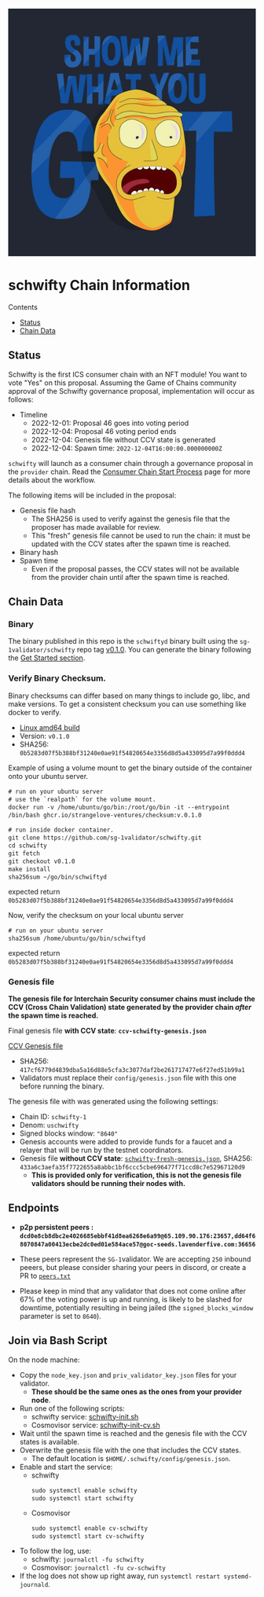 ![SG-1 GOT logo](https://github.com/sg-1validator/schwifty/raw/main/GOT.png)
# schwifty Chain Information

Contents

* [Status](#status)
* [Chain Data](#chain-data)

## Status

Schwifty is the first ICS consumer chain with an NFT module! 
You want to vote "Yes" on this proposal.
Assuming the Game of Chains community approval of the Schwifty governance proposal, implementation will occur as follows:

* Timeline
  * 2022-12-01: Proposal 46 goes into voting period
  * 2022-12-04: Proposal 46 voting period ends
  * 2022-12-04: Genesis file without CCV state is generated
  * 2022-12-04: Spawn time: `2022-12-04T16:00:00.000000000Z`


`schwifty` will launch as a consumer chain through a governance proposal in the `provider` chain. Read the [Consumer Chain Start Process](/docs/Consumer-Chain-Start-Process.md) page for more details about the workflow.

The following items will be included in the proposal:
* Genesis file hash
  * The SHA256 is used to verify against the genesis file that the proposer has made available for review.
  * This "fresh" genesis file cannot be used to run the chain: it must be updated with the CCV states after the spawn time is reached.
* Binary hash
* Spawn time
  * Even if the proposal passes, the CCV states will not be available from the provider chain until after the spawn time is reached.

## Chain Data

### Binary

The binary published in this repo is the `schwiftyd` binary built using the `sg-1validator/schwifty` repo tag [v0.1.0](https://github.com/sg-1validator/schwifty/releases/tag/v0.1.0). You can generate the binary following the [Get Started section](https://github.com/sg-1validator/schwifty/tree/v0.1.0#get-started).

### Verify Binary Checksum.
Binary checksums can differ based on many things to include go, libc, and make versions. To get a consistent checksum you can use something like docker to verify.

  * [Linux amd64 build](schwiftyd)
  * Version: `v0.1.0`
  * SHA256: `0b5283d07f5b388bf31240e0ae91f54820654e3356d8d5a433095d7a99f0ddd4`

  Example of using a volume mount to get the binary outside of the container onto your ubuntu server.
  ```
  # run on your ubuntu server
  # use the `realpath` for the volume mount.
  docker run -v /home/ubuntu/go/bin:/root/go/bin -it --entrypoint /bin/bash ghcr.io/strangelove-ventures/checksum:v.0.1.0
  ```
  ```
  # run inside docker container.
  git clone https://github.com/sg-1validator/schwifty.git
  cd schwifty
  git fetch
  git checkout v0.1.0
  make install
  sha256sum ~/go/bin/schwiftyd
  ```
  expected return `0b5283d07f5b388bf31240e0ae91f54820654e3356d8d5a433095d7a99f0ddd4`  
  
  Now, verify the checksum on your local ubuntu server  
  ```
  # run on your ubuntu server
  sha256sum /home/ubuntu/go/bin/schwiftyd
  ```
  expected return `0b5283d07f5b388bf31240e0ae91f54820654e3356d8d5a433095d7a99f0ddd4`  

### Genesis file

**The genesis file for Interchain Security consumer chains must include the CCV (Cross Chain Validation) state generated by the provider chain _after_ the spawn time is reached.**

Final genesis file **with CCV state**: **`ccv-schwifty-genesis.json`**

[CCV Genesis file](https://raw.githubusercontent.com/sg-1validator/ics-testnets/main/game-of-chains-2022/schwifty/ccv-schwifty-genesis.json)

- SHA256: `417cf6779d4839dba5a16d88e5cfa3c3077daf2be261717477e6f27ed51b99a1`
- Validators must replace their `config/genesis.json` file with this one before running the binary.

The genesis file with was generated using the following settings:

* Chain ID: `schwifty-1`
* Denom: `uschwifty`
* Signed blocks window: `"8640"`
* Genesis accounts were added to provide funds for a faucet and a relayer that will be run by the testnet coordinators.
* Genesis file **without CCV state**: [`schwifty-fresh-genesis.json`](schwifty-fresh-genesis.json), SHA256: `433a6c3aefa35f7722655a8abbc1bf6ccc5cbe696477f71ccd8c7e52967120d9`
  * **This is provided only for verification, this is not the genesis file validators should be running their nodes with.**

## Endpoints

* **p2p persistent peers : `dcd0e8cb8dbc2e4026685ebbf41d8ea6268e6a99@65.109.90.176:23657,dd64f68070847a00413ecbe2dc0ed01e584ace57@goc-seeds.lavenderfive.com:36656`**
* These peers represent the `SG-1`validator. We are accepting `250` inbound peeers, but please consider sharing your peers in discord, or create a PR to [`peers.txt`](peers.txt)

* Please keep in mind that any validator that does not come online after 67% of the voting power is up and running, is likely to be slashed for downtime, potentially resulting in being jailed (the `signed_blocks_window` parameter is set to `8640`).

## Join via Bash Script

On the node machine:
- Copy the `node_key.json` and `priv_validator_key.json` files for your validator.
  - **These should be the same ones as the ones from your provider node**.
- Run one of the following scripts:
  - schwifty service: [schwifty-init.sh](schwifty-init.sh)
  - Cosmovisor service: [schwifty-init-cv.sh](schwifty-init-cv.sh)
- Wait until the spawn time is reached and the genesis file with the CCV states is available.
- Overwrite the genesis file with the one that includes the CCV states.
  - The default location is `$HOME/.schwifty/config/genesis.json`.
- Enable and start the service:
  - schwifty
    ```
    sudo systemctl enable schwifty
    sudo systemctl start schwifty
    ```
  - Cosmovisor
    ```
    sudo systemctl enable cv-schwifty
    sudo systemctl start cv-schwifty
    ```
- To follow the log, use:
  - schwifty: `journalctl -fu schwifty`
  - Cosmovisor: `journalctl -fu cv-schwifty`
- If the log does not show up right away, run `systemctl restart systemd-journald`.
